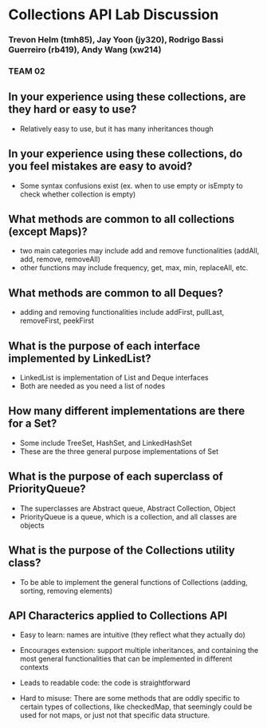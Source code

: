 # Collections API Lab Discussion
### Trevon Helm (tmh85), Jay Yoon (jy320), Rodrigo Bassi Guerreiro (rb419), Andy Wang (xw214)
### TEAM 02



## In your experience using these collections, are they hard or easy to use?
* Relatively easy to use, but it has many inheritances though

## In your experience using these collections, do you feel mistakes are easy to avoid?
* Some syntax confusions exist (ex. when to use empty or isEmpty to check whether collection is empty)

## What methods are common to all collections (except Maps)?
* two main categories may include add and remove functionalities (addAll, add, remove, removeAll)
* other functions may include  frequency, get, max, min, replaceAll, etc.

## What methods are common to all Deques?
* adding and removing functionalities include addFirst, pullLast, removeFirst, peekFirst

## What is the purpose of each interface implemented by LinkedList?
* LinkedList is implementation of List and Deque interfaces
* Both are needed as you need a list of nodes

## How many different implementations are there for a Set?
* Some include TreeSet, HashSet, and LinkedHashSet
* These are the three general purpose implementations of Set

## What is the purpose of each superclass of PriorityQueue?
* The superclasses are Abstract queue, Abstract Collection, Object
* PriorityQueue is a queue, which is a collection, and all classes are objects

## What is the purpose of the Collections utility class?
* To be able to implement the general functions of Collections (adding, sorting, removing elements)



## API Characterics applied to Collections API

* Easy to learn: names are intuitive (they reflect what they actually do)

* Encourages extension: support multiple inheritances, and containing the most general functionalities that can be implemented in different contexts

* Leads to readable code: the code is straightforward

* Hard to misuse: There are some methods that are oddly specific to certain types of collections, like checkedMap, that seemingly could be used for not maps, or just not that specific data structure.
